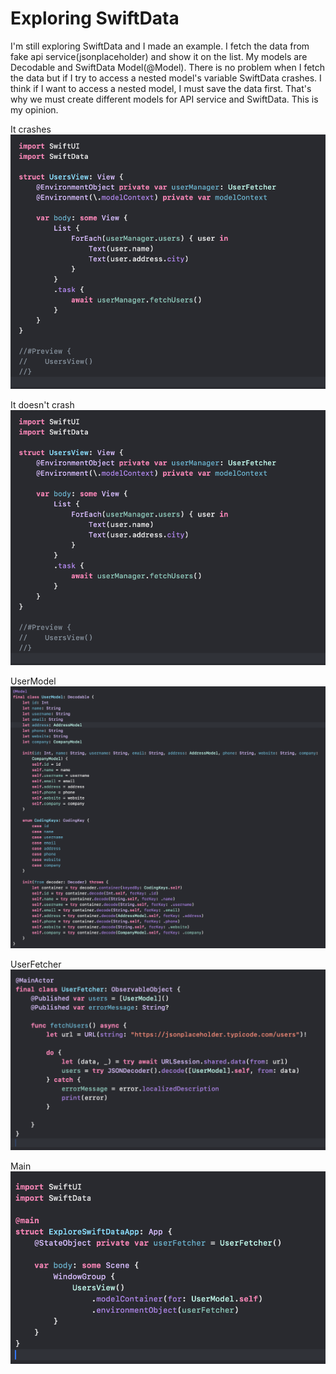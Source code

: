 # Exploring SwiftData<br>
I'm still exploring SwiftData and I made an example. I fetch the data from fake api service(jsonplaceholder) and show it on the list. My models are Decodable and SwiftData Model(@Model). There is no problem when I fetch the data but if I try to access a nested model's variable SwiftData crashes. I think if I want to access a nested model, I must save the data first. That's why we must create different models for API service and SwiftData. This is my opinion.

It crashes
![alt SwiftData crashes](images/crash.png "SwiftData crashes")

It doesn't crash
![alt No crash](images/crash.png "No crash")

UserModel
![alt User Model](images/user_model.png "User Model")

UserFetcher
![alt User Fetcher](images/user_fetcher.png "User Fetcher")

Main
![alt Main](images/main.png "Main")
